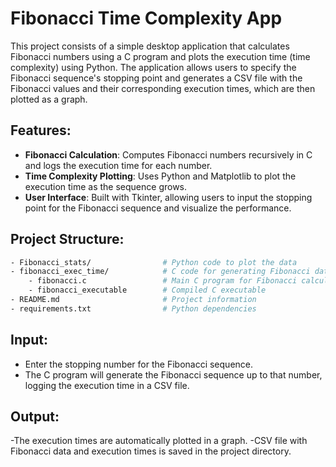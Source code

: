 # Fibonacci Time Complexity App

This project consists of a simple desktop application that calculates Fibonacci numbers using a C program and plots the execution time (time complexity) using Python. The application allows users to specify the Fibonacci sequence's stopping point and generates a CSV file with the Fibonacci values and their corresponding execution times, which are then plotted as a graph.

## Features:
- **Fibonacci Calculation**: Computes Fibonacci numbers recursively in C and logs the execution time for each number.
- **Time Complexity Plotting**: Uses Python and Matplotlib to plot the execution time as the sequence grows.
- **User Interface**: Built with Tkinter, allowing users to input the stopping point for the Fibonacci sequence and visualize the performance.

## Project Structure:
```bash
- Fibonacci_stats/                # Python code to plot the data
- fibonacci_exec_time/            # C code for generating Fibonacci data
    - fibonacci.c                 # Main C program for Fibonacci calculation
    - fibonacci_executable        # Compiled C executable
- README.md                       # Project information
- requirements.txt                # Python dependencies
```



## Input:

- Enter the stopping number for the Fibonacci sequence.
- The C program will generate the Fibonacci sequence up to that number, logging the execution time in a CSV file.

## Output:

-The execution times are automatically plotted in a graph.
-CSV file with Fibonacci data and execution times is saved in the project directory.
